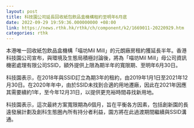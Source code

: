 ```yaml
---
layout: post
title: 科技園公司延長回收紙包飲品盒機構租約至明年6月底
date: 2022-09-29 19:59:36.000000000 +08:00
link: https://news.rthk.hk/rthk/ch/component/k2/1669011-20220929.htm
categories: rthk
---
```


本港唯一回收紙包飲品盒機構「喵坊Mil Mill」的元朗廠房租約獲延長半年。香港科技園公司宣布，與環境及生態局積極討論後，將為「喵坊Mil Mill」母公司資訊機密處理有限公司SSID，額外提供上限為期半年的寬限期、至明年6月30日。

科技園表示，在2018年與SSID訂立為期3年的租約，由2019年1月1日至2021年12月30日。在2020年年中，由於SSID未找到合適的用地遷廠，因此在2021年因應其需要續約1年，至今年12月31日，以提供更充裕時間尋找新用地。

科技園表示，這次最終方案寬限期為6個月，旨在平衡各方因素，包括創新園的長遠發展計劃及創科生態圈內所有持分者利益，園方將在此過渡期間繼續與SSID溝通。
